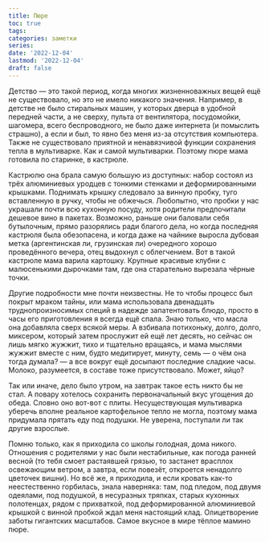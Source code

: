 ```yaml
---
title: Пюре
toc: true
tags:
categories: заметки
series:
date: '2022-12-04'
lastmod: '2022-12-04'
draft: false
---
```


Детство — это такой период, когда многих жизненноважных вещей ещё не существовало, но это не имело никакого значения. Например, в детстве не было стиральных машин, у которых дверца в удобной передней части, а не сверху, пульта от вентилятора, посудомойки, шагомера, всего беспроводного, не было даже интернета (и помыслить страшно), а если и был, то явно без меня из-за отсутствия компьютера. Также не существовало приятной и ненавязчивой функции сохранения тепла в мультиварке. Как и самой мультиварки. Поэтому пюре мама готовила по старинке, в кастрюле.

<!--more-->

Кастрюлю она брала самую большую из доступных: набор состоял из трёх алюминиевых уродцев с тонкими стенками и деформированными крышками. Поднимать крышку следовало за винную пробку, туго вставленную в ручку, чтобы не обжечься. Любопытно, что пробки у нас украшали почти всю кухонную посуду, хотя родители предпочитали дешевое вино в пакетах. Возможно, раньше они баловали себя бутылочным, прямо разорялись ради благого дела, но когда последняя кастрюля была обезопасена, и когда даже на чайнике выросла дубовая метка (аргентинская ли, грузинская ли) очередного хорошо проведённого вечера, отец выдохнул с облегчением. Вот в такой кастрюле мама варила картошку. Крупные красивые клубни с малюсенькими дырочками там, где она старательно вырезала чёрные точки.

Другие подробности мне почти неизвестны. Не то чтобы процесс был покрыт мраком тайны, или мама использовала двенадцать труднопроизносимых специй в надежде запатентовать блюдо, просто в часы его приготовления я всегда ещё спала. Знаю только, что масла она добавляла сверх всякой меры. А взбивала потихоньку, долго, долго, миксером, который затем прослужит ей ещё лет десять, но сейчас он лишь мягко жужжит,  тихо и тщательно вращаясь, и мама мыслями жужжит вместе с ним, будто медитирует, минуту, семь — о чём она тогда думала? — а все вокруг ещё досыпают последние сладкие часы. Молоко, разумеется, в составе тоже присутствовало. Может, яйцо?

Так или иначе, дело было утром, на завтрак такое есть никто бы не стал. А повару хотелось сохранить первоначальный вкус угощения до обеда. Словно оно вот-вот с плиты. Несуществующая мультиварка уберечь вполне реальное картофельное тепло не могла, поэтому мама придумала прятать еду под подушки. Не уверена, поступали ли так другие взрослые. 

Помню только, как я приходила со школы голодная, дома никого. Отношения с родителями у нас были нестабильные, как погода ранней весной (то тебя смоет растаявшей грязью, то застанет врасплох освежающим ветром, а завтра, если повезёт, откроется ненадолго цветочек вишни). Но всё же, я приходила, и если кровать как-то неестественно горбилась, знала наверняка: там, под пледом, под двумя одеялами, под подушкой, в несуразных тряпках, старых кухонных полотенцах, рядом с прихваткой, под деформированной алюминиевой крышкой с винной пробкой ждал меня настоящий клад. Олицетворение заботы гигантских масштабов. Самое вкусное в мире тёплое мамино пюре.
